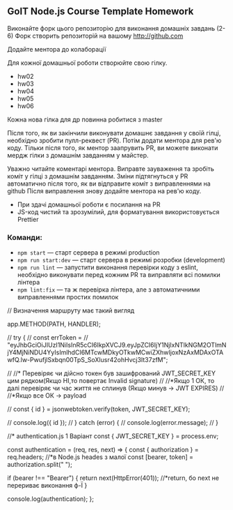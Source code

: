 ## GoIT Node.js Course Template Homework

Виконайте форк цього репозиторію для виконання домашніх завдань (2-6)
Форк створить репозиторій на вашому http://github.com

Додайте ментора до колаборації

Для кожної домашньої роботи створюйте свою гілку.

- hw02
- hw03
- hw04
- hw05
- hw06

Кожна нова гілка для др повинна робитися з master

Після того, як ви закінчили виконувати домашнє завдання у своїй гілці, необхідно зробити пулл-реквест (PR). Потім додати ментора для рев'ю коду. Тільки після того, як ментор заапрувить PR, ви можете виконати мердж гілки з домашнім завданням у майстер.

Уважно читайте коментарі ментора. Виправте зауваження та зробіть коміт у гілці з домашнім завданням. Зміни підтягнуться у PR автоматично після того, як ви відправите коміт з виправленнями на github
Після виправлення знову додайте ментора на рев'ю коду.

- При здачі домашньої роботи є посилання на PR
- JS-код чистий та зрозумілий, для форматування використовується Prettier

### Команди:

- `npm start` &mdash; старт сервера в режимі production
- `npm run start:dev` &mdash; старт сервера в режимі розробки (development)
- `npm run lint` &mdash; запустити виконання перевірки коду з eslint, необхідно виконувати перед кожним PR та виправляти всі помилки лінтера
- `npm lint:fix` &mdash; та ж перевірка лінтера, але з автоматичними виправленнями простих помилок

// Визначення маршруту має такий вигляд

app.METHOD(PATH, HANDLER);

// try {
// const errToken =
// "eyJhbGciOiJIUzI1NiIsInR5cCI6IkpXVCJ9.eyJpZCI6IjY1NjIxNTlkNGM2OTlmNjY4MjNiNDU4YyIsImlhdCI6MTcwMDkyOTkwMCwiZXhwIjoxNzAxMDAxOTAwfQ.lw-PwufjlSxbqn00TpS_SoXlusr42ohHvcj3It37zfM";

// //* Перевіряє чи дійсно токен був зашифрований JWT_SECRET_KEY цим рядком(Якщо НІ,то повертає Invalid signature)
// //*Якщо 1 ОК, то далі перевіряє чи час життя не сплинув (Якщо минув -> JWT EXPIRES)
// //\*Якщо все ОК -> payload

// const { id } = jsonwebtoken.verify(token, JWT_SECRET_KEY);

// console.log({ id });
// } catch (error) {
// console.log(error.message);
// }

//\* authentication.js
1 Варіант
const { JWT_SECRET_KEY } = process.env;

const authentication = (req, res, next) => {
const { authorization } = req.headers; //\*в Node.js heades з малої
const [bearer, token] = authorization.split(" ");

if (bearer !== "Bearer") {
return next(HttpError(401)); //\*return, бо next не перериває виконання ф-Ї
}

console.log(authentication);
};
